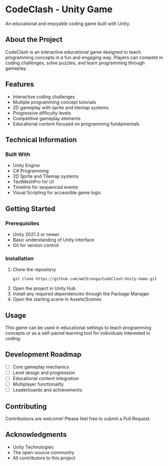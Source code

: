 # CodeClash - Unity Game

An educational and enjoyable coding game built with Unity.

## About the Project

CodeClash is an interactive educational game designed to teach programming concepts in a fun and engaging way. Players can compete in coding challenges, solve puzzles, and learn programming through gameplay.

## Features

- Interactive coding challenges
- Multiple programming concept tutorials
- 2D gameplay with sprite and tilemap systems
- Progressive difficulty levels
- Competitive gameplay elements
- Educational content focused on programming fundamentals

## Technical Information

### Built With

- Unity Engine
- C# Programming
- 2D Sprite and Tilemap systems
- TextMeshPro for UI
- Timeline for sequenced events
- Visual Scripting for accessible game logic

## Getting Started

### Prerequisites

- Unity 2021.3 or newer
- Basic understanding of Unity interface
- Git for version control

### Installation

1. Clone the repository
   ```
   git clone https://github.com/wmlEranga/CodeClash-Unity-Game.git
   ```
2. Open the project in Unity Hub
3. Install any required dependencies through the Package Manager
4. Open the starting scene in Assets/Scenes

## Usage

This game can be used in educational settings to teach programming concepts or as a self-paced learning tool for individuals interested in coding.

## Development Roadmap

- [ ] Core gameplay mechanics
- [ ] Level design and progression
- [ ] Educational content integration
- [ ] Multiplayer functionality
- [ ] Leaderboards and achievements

## Contributing

Contributions are welcome! Please feel free to submit a Pull Request.

## Acknowledgments

- Unity Technologies
- The open-source community
- All contributors to this project

